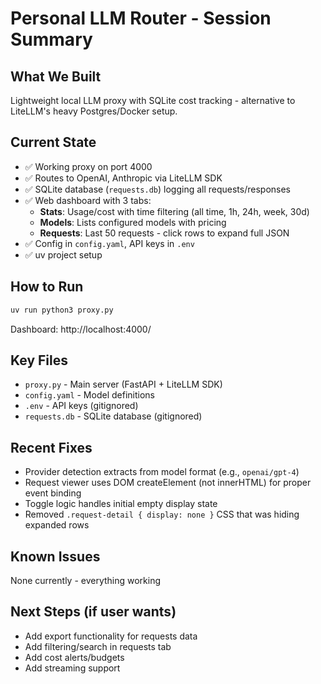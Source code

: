# Personal LLM Router - Session Summary

## What We Built
Lightweight local LLM proxy with SQLite cost tracking - alternative to LiteLLM's heavy Postgres/Docker setup.

## Current State
- ✅ Working proxy on port 4000
- ✅ Routes to OpenAI, Anthropic via LiteLLM SDK
- ✅ SQLite database (`requests.db`) logging all requests/responses
- ✅ Web dashboard with 3 tabs:
  - **Stats**: Usage/cost with time filtering (all time, 1h, 24h, week, 30d)
  - **Models**: Lists configured models with pricing
  - **Requests**: Last 50 requests - click rows to expand full JSON
- ✅ Config in `config.yaml`, API keys in `.env`
- ✅ uv project setup

## How to Run
```bash
uv run python3 proxy.py
```

Dashboard: http://localhost:4000/

## Key Files
- `proxy.py` - Main server (FastAPI + LiteLLM SDK)
- `config.yaml` - Model definitions
- `.env` - API keys (gitignored)
- `requests.db` - SQLite database (gitignored)

## Recent Fixes
- Provider detection extracts from model format (e.g., `openai/gpt-4`)
- Request viewer uses DOM createElement (not innerHTML) for proper event binding
- Toggle logic handles initial empty display state
- Removed `.request-detail { display: none }` CSS that was hiding expanded rows

## Known Issues
None currently - everything working

## Next Steps (if user wants)
- Add export functionality for requests data
- Add filtering/search in requests tab
- Add cost alerts/budgets
- Add streaming support
